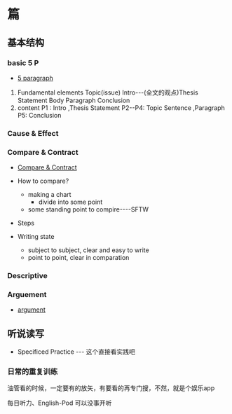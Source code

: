 # 篇
## 基本结构
### basic 5 P
* [5 paragraph](http://essayisay.homestead.com/fiveparagraphs.html)
1. Fundamental elements
Topic(issue)
Intro---(全文的观点)Thesis Statement
Body Paragraph
Conclusion
1. content
P1 : Intro ,Thesis Statement
P2--P4: Topic Sentence ,Paragraph
P5: Conclusion
### Cause & Effect
### Compare & Contract
* [Compare & Contract](https://writingcenter.unc.edu/tips-and-tools/comparing-and-contrasting/)
* How to compare?
  * making a chart
    * divide into some point
  * some standing point to compire----SFTW
* Steps


* Writing state
  * subject to subject, clear and easy to write
  * point to point, clear in comparation
### Descriptive
### Arguement  
* [argument](https://writingcenter.unc.edu/tips-and-tools/argument/)


## 听说读写
* Specificed Practice --- 这个直接看实践吧

### 日常的重复训练
油管看的时候，一定要有的放矢，有要看的再专门搜，不然，就是个娱乐app

每日听力、English-Pod 可以没事开听
